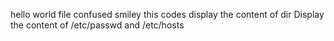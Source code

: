  hello world file 
 confused smiley 
 this codes display the content of dir 
 Display the content of /etc/passwd and /etc/hosts 
